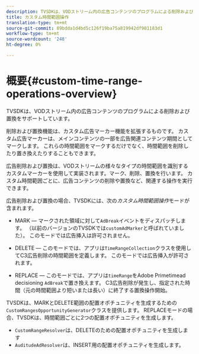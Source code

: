 ```yaml
---
description: TVSDKは、VODストリーム内の広告コンテンツのプログラムによる削除および置換をサポートしています。
title: カスタム時間範囲操作
translation-type: tm+mt
source-git-commit: 89bdda1d4bd5c126f19ba75a819942df901183d1
workflow-type: tm+mt
source-wordcount: '248'
ht-degree: 0%

---
```



# 概要{#custom-time-range-operations-overview}

TVSDKは、VODストリーム内の広告コンテンツのプログラムによる削除および置換をサポートしています。

削除および置換機能は、カスタム広告マーカー機能を拡張するものです。 カスタム広告マーカーは、メインコンテンツの一部を広告関連コンテンツ期間としてマークします。 これらの時間範囲をマークするだけでなく、時間範囲を削除したり置き換えたりすることもできます。

<!--<a id="section_D3FE668CAF764DCC912373D5410C932C"></a>-->

広告削除および置換は、VODストリームの様々なタイプの時間範囲を識別するカスタムマーカーを使用して実装されます。マーク、削除、置換を行います。 カスタム時間範囲ごとに、広告コンテンツの削除や置換など、関連する操作を実行できます。

広告削除および置換の場合、TVSDKには、次の&#x200B;*カスタム時間範囲操作*&#x200B;モードが含まれます。

* MARK — マークされた領域に対して`AdBreak`イベントをディスパッチします。 （以前のバージョンのTVSDKでは`customAdMarker`と呼ばれていました）。 このモードでは広告挿入は許可されません。

* DELETE — このモードでは、アプリは`TimeRangeCollection`クラスを使用してC3広告削除の時間範囲を定義します。 このモードでは広告挿入が許可されます。
* REPLACE — このモードでは、アプリは`timeRange`をAdobe Primetimead decisioning `AdBreak`で置き換えます。 C3広告削除が発生し、指定された時間（元の時間範囲より短いまたは長い）に終了する置換操作開始。

TVSDKは、MARKとDELETE範囲の配置オポチュニティを生成するための`CustomRangesOpportunityGenerator`クラスを提供します。 REPLACEモードの場合、TVSDKは、時間範囲ごとに2つの配置オポチュニティを生成します。

* `CustomRangeResolver`は、DELETEのための配置オポチュニティを生成します
* `AuditudeAdResolver`は、INSERT用の配置オポチュニティを生成します。